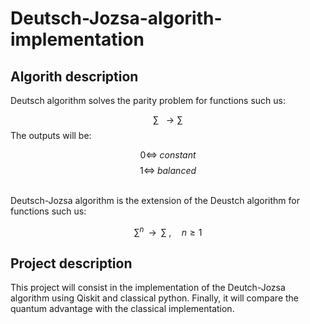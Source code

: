 # Deutsch-Jozsa-algorith-implementation

## Algorith description
Deutsch algorithm solves the parity problem for functions such us:

$$
\sum \;\; \longrightarrow \sum
$$
The outputs will be:

$$  0 \Leftrightarrow \; constant $$
$$ 1 \Leftrightarrow \; balanced$$

<br>
Deutsch-Jozsa algorithm is the extension of the Deustch algorithm for functions such us:

$$\sum^n \;\;\longrightarrow\;\; \sum \; , \quad n \geq 1 $$


## Project description

This project will consist in the implementation of the Deutch-Jozsa algorithm using Qiskit  and classical python. Finally, it will compare the quantum advantage with the classical implementation.






